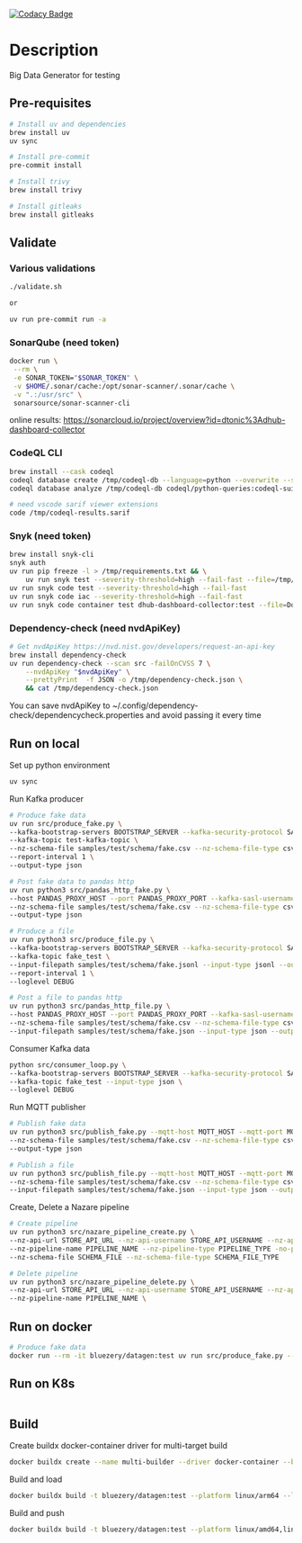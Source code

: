 [![Codacy Badge](https://app.codacy.com/project/badge/Grade/50357a4321da4972a58d387c6c821eb1)](https://app.codacy.com/gh/dataplatform-lab/datagen/dashboard?utm_source=gh&utm_medium=referral&utm_content=&utm_campaign=Badge_grade)

# Description

Big Data Generator for testing

## Pre-requisites

```bash
# Install uv and dependencies
brew install uv
uv sync

# Install pre-commit
pre-commit install

# Install trivy
brew install trivy

# Install gitleaks
brew install gitleaks
```

## Validate

### Various validations

```bash
./validate.sh

or

uv run pre-commit run -a
```

### SonarQube (need token)

```bash
docker run \
 --rm \
 -e SONAR_TOKEN="$SONAR_TOKEN" \
 -v $HOME/.sonar/cache:/opt/sonar-scanner/.sonar/cache \
 -v ".:/usr/src" \
 sonarsource/sonar-scanner-cli
```

online results: <https://sonarcloud.io/project/overview?id=dtonic%3Adhub-dashboard-collector>

### CodeQL CLI

```bash
brew install --cask codeql
codeql database create /tmp/codeql-db --language=python --overwrite --source-root src
codeql database analyze /tmp/codeql-db codeql/python-queries:codeql-suites/python-security-and-quality.qls --format=sarif-latest --output=/tmp/codeql-results.sarif

# need vscode sarif viewer extensions
code /tmp/codeql-results.sarif
```

### Snyk (need token)

```bash
brew install snyk-cli
snyk auth
uv run pip freeze -l > /tmp/requirements.txt && \
    uv run snyk test --severity-threshold=high --fail-fast --file=/tmp/requirements.txt
uv run snyk code test --severity-threshold=high --fail-fast
uv run snyk code iac --severity-threshold=high --fail-fast
uv run snyk code container test dhub-dashboard-collector:test --file=Dockerfile --severity-threshold=high --fail-fast
```

### Dependency-check (need nvdApiKey)

```bash
# Get nvdApiKey https://nvd.nist.gov/developers/request-an-api-key
brew install dependency-check
uv run dependency-check --scan src -failOnCVSS 7 \
    --nvdApiKey "$nvdApiKey" \
    --prettyPrint  -f JSON -o /tmp/dependency-check.json \
    && cat /tmp/dependency-check.json
```

You can save nvdApiKey to ~/.config/dependency-check/dependencycheck.properties and avoid passing it every time

## Run on local

Set up python environment

```bash
uv sync
```

Run Kafka producer

```bash
# Produce fake data
uv run src/produce_fake.py \
--kafka-bootstrap-servers BOOTSTRAP_SERVER --kafka-security-protocol SASL_PLAINTEXT --kafka-sasl-username USERNAME --kafka-sasl-password PASSWORD \
--kafka-topic test-kafka-topic \
--nz-schema-file samples/test/schema/fake.csv --nz-schema-file-type csv \
--report-interval 1 \
--output-type json

# Post fake data to pandas http
uv run python3 src/pandas_http_fake.py \
--host PANDAS_PROXY_HOST --port PANDAS_PROXY_PORT --kafka-sasl-username USERNAME --kafka-sasl-password PASSWORD --ssl --kafka-topic test-kafka-topic \
--nz-schema-file samples/test/schema/fake.csv --nz-schema-file-type csv \
--output-type json

# Produce a file
uv run python3 src/produce_file.py \
--kafka-bootstrap-servers BOOTSTRAP_SERVER --kafka-security-protocol SASL_PLAINTEXT --kafka-sasl-username USERNAME --kafka-sasl-password PASSWORD \
--kafka-topic fake_test \
--input-filepath samples/test/schema/fake.jsonl --input-type jsonl --output-type json \
--report-interval 1 \
--loglevel DEBUG

# Post a file to pandas http
uv run python3 src/pandas_http_file.py \
--host PANDAS_PROXY_HOST --port PANDAS_PROXY_PORT --kafka-sasl-username USERNAME --kafka-sasl-password PASSWORD --ssl --kafka-topic test-kafka-topic \
--nz-schema-file samples/test/schema/fake.csv --nz-schema-file-type csv \
--input-filepath samples/test/schema/fake.json --input-type json --output-type json
```

Consumer Kafka data

```bash
python src/consumer_loop.py \
--kafka-bootstrap-servers BOOTSTRAP_SERVER --kafka-security-protocol SASL_PLAINTEXT --kafka-sasl-username USERNAME --kafka-sasl-password PASSWORD \
--kafka-topic fake_test --input-type json \
--loglevel DEBUG
```

Run MQTT publisher

```bash
# Publish fake data
uv run python3 src/publish_fake.py --mqtt-host MQTT_HOST --mqtt-port MQTT_PORT --mqtt-username MQTT_USERNAME --mqtt-password MQTT_PASSWORD  --mqtt-kafka-topic MQTT_TOPIC --mqtt-tls --mqtt-tls-insecure \
--nz-schema-file samples/test/schema/fake.csv --nz-schema-file-type csv \
--output-type json

# Publish a file
uv run python3 src/publish_file.py --mqtt-host MQTT_HOST --mqtt-port MQTT_PORT --mqtt-username MQTT_USERNAME --mqtt-password MQTT_PASSWORD  --mqtt-kafka-topic MQTT_TOPIC --mqtt-tls --mqtt-tls-insecure \
--nz-schema-file samples/test/schema/fake.csv --nz-schema-file-type csv \
--input-filepath samples/test/schema/fake.json --input-type json --output-type json
```

Create, Delete a Nazare pipeline

```bash
# Create pipeline
uv run python3 src/nazare_pipeline_create.py \
--nz-api-url STORE_API_URL --nz-api-username STORE_API_USERNAME --nz-api-password STORE_API_PASSWORD \
--nz-pipeline-name PIPELINE_NAME --nz-pipeline-type PIPELINE_TYPE -no-pipeline-deltasync --pipeline-retention '60,d' \
--nz-schema-file SCHEMA_FILE --nz-schema-file-type SCHEMA_FILE_TYPE

# Delete pipeline
uv run python3 src/nazare_pipeline_delete.py \
--nz-api-url STORE_API_URL --nz-api-username STORE_API_USERNAME --nz-api-password STORE_API_PASSWORD \
--nz-pipeline-name PIPELINE_NAME \
```

## Run on docker

```bash
# Produce fake data
docker run --rm -it bluezery/datagen:test uv run src/produce_fake.py --kafka-bootstrap-servers BOOTSTRAP_SERVER --kafka-security-protocol SASL_PLAINTEXT --kafka-sasl-username USERNAME --kafka-sasl-password PASSWORD --kafka-topic test-kafka-topic --rate 1  --report-interval 1
```

## Run on K8s

```bash

```

## Build

Create buildx docker-container driver for multi-target build

```bash
docker buildx create --name multi-builder --driver docker-container --bootstrap
```

Build and load

```bash
docker buildx build -t bluezery/datagen:test --platform linux/arm64 --load .
```

Build and push

```bash
docker buildx build -t bluezery/datagen:test --platform linux/amd64,linux/arm64 --push .
```

